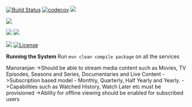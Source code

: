 [![Build Status](https://travis-ci.org/stackroute/ibm-wave6-manoranjan.svg?branch=master)](https://travis-ci.org/stackroute/ibm-wave6-manoranjan)
[![codecov](https://codecov.io/gh/stackroute/ibm-wave6-manoranjan/branch/master/graph/badge.svg)](https://codecov.io/gh/stackroute/ibm-wave6-manoranjan)
![](https://img.shields.io/codecov/c/github/stackroute/ibm-wave6-manoranjan/master.svg?style=flat)

![](https://img.shields.io/github/issues/stackroute/ibm-wave6-manoranjan.svg?style=popout)

![](https://img.shields.io/github/contributors/stackroute/ibm-wave6-manoranjan.svg?style=popout)
![](https://img.shields.io/github/last-commit/stackroute/ibm-wave6-manoranjan/master.svg?style=popout)

![](https://img.shields.io/github/repo-size/stackroute/ibm-wave6-manoranjan.svg?style=popout)
[![License](https://img.shields.io/badge/License-Apache%202.0-blue.svg)](https://opensource.org/licenses/Apache-2.0)

****Running the System****
Run ```mvn clean compile package``` on all the services

Manoranjan
->Should be able to stream media content such as Movies, TV Episodes, Seasons and Series, Documentaries and Live Content
->Subscription based model - Monthly, Quarterly, Half Yearly and Yearly.
->Capabilities such as Watched History, Watch Later etc must be provisioned
->Ability for offline viewing should be enabled for subscribed users
